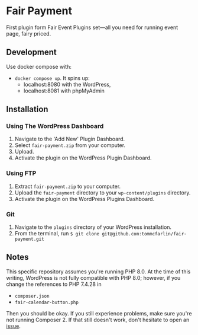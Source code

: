 # Fair Payment

First plugin form Fair Event Plugins set—all you need for running event page,
fairy priced.

## Development

Use docker compose with:

* `docker compose up`. It spins up:
  * localhost:8080 with the WordPress,
  * localhost:8081 with phpMyAdmin

## Installation

### Using The WordPress Dashboard

1. Navigate to the 'Add New' Plugin Dashboard.
2. Select `fair-payment.zip` from your computer.
3. Upload.
4. Activate the plugin on the WordPress Plugin Dashboard.

### Using FTP

1. Extract `fair-payment.zip` to your computer.
2. Upload the `fair-payment` directory to your `wp-content/plugins` directory.
3. Activate the plugin on the WordPress Plugins Dashboard.

### Git

1. Navigate to the `plugins` directory of your WordPress installation.
2. From the terminal, run `$ git clone git@github.com:tommcfarlin/fair-payment.git`

## Notes

This specific repository assumes you're running PHP 8.0.  At the time of this writing, WordPress is not fully compatible with PHP 8.0; however, if you change the references to PHP 7.4.28 in

* `composer.json`
* `fair-calendar-button.php`

Then you should be okay. If you still experience problems, make sure you're not running Composer 2. If that still doesn't work, don't hesitate to open an [issue](https://github.com/tommcfarlin/fair-payment/issues).
